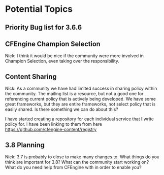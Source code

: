 # Potential Topics

## Priority Bug list for 3.6.6

## CFEngine Champion Selection
Nick: I think it would be nice if the community were more involved in Champion
Selection, even taking over the responsibility.

## Content Sharing
Nick: As a community we have had limited success in sharing policy within the community. The mailing list is a resource, but not a good one for referencing current policy that is actively being developed. We have some great frameworks, but they are entire frameworks, not select policy that is easily shared. Is there something we can do about this?

I have started creating a repository for each individual service that I write
policy for. I have been linking to them from here
https://github.com/cfengine-content/registry

## 3.8 Planning
Nick: 3.7 is probably to close to make many changes to. What things do you
think are important for 3.8? What can the community start working on? What do
you need help from CFEngine with in order to enable you?
